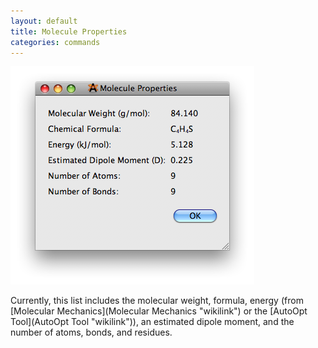 ```yaml
---
layout: default
title: Molecule Properties
categories: commands
---
```




![](MoleculeProperties.png "MoleculeProperties.png")

Currently, this list includes the molecular weight, formula, energy (from [Molecular Mechanics](Molecular Mechanics "wikilink") or the [AutoOpt Tool](AutoOpt Tool "wikilink")), an estimated dipole moment, and the number of atoms, bonds, and residues.



